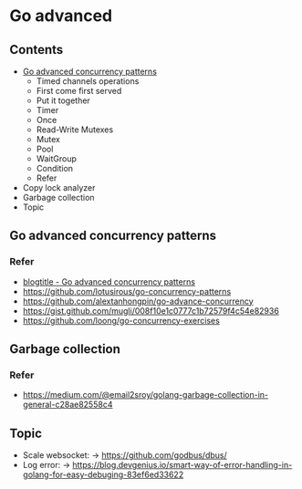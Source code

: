 # Go advanced

## Contents
- [Go advanced concurrency patterns](#go-advanced-concurrency-patterns)
    - Timed channels operations
    - First come first served
    - Put it together
    - Timer
    - Once
    - Read-Write Mutexes
    - Mutex
    - Pool
    - WaitGroup
    - Condition
    - Refer
- Copy lock analyzer
- Garbage collection
- Topic
## Go advanced concurrency patterns
### Refer
- [blogtitle - Go advanced concurrency patterns](https://blogtitle.github.io/)
- https://github.com/lotusirous/go-concurrency-patterns
- https://github.com/alextanhongpin/go-advance-concurrency
- https://gist.github.com/mugli/008f10e1c0777c1b72579f4c54e82936
- https://github.com/loong/go-concurrency-exercises
## Garbage collection
### Refer
- https://medium.com/@email2sroy/golang-garbage-collection-in-general-c28ae82558c4
## Topic
- Scale websocket: -> https://github.com/godbus/dbus/
- Log error: -> https://blog.devgenius.io/smart-way-of-error-handling-in-golang-for-easy-debuging-83ef6ed33622
